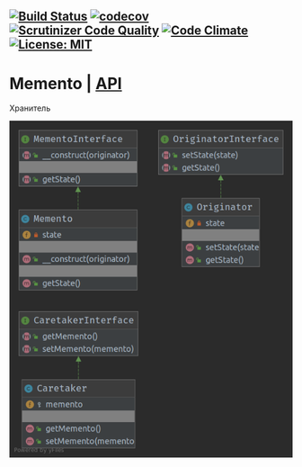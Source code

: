 [![Build Status](https://travis-ci.org/Jagepard/PhpDesignPatterns-Memento.svg?branch=master)](https://travis-ci.org/Jagepard/PhpDesignPatterns-Memento)
[![codecov](https://codecov.io/gh/Jagepard/PhpDesignPatterns-Memento/branch/master/graph/badge.svg)](https://codecov.io/gh/Jagepard/PhpDesignPatterns-Memento)
[![Scrutinizer Code Quality](https://scrutinizer-ci.com/g/Jagepard/PhpDesignPatterns-Memento/badges/quality-score.png?b=master)](https://scrutinizer-ci.com/g/Jagepard/PhpDesignPatterns-Memento/?branch=master)
[![Code Climate](https://codeclimate.com/github/Jagepard/PhpDesignPatterns-Memento/badges/gpa.svg)](https://codeclimate.com/github/Jagepard/PhpDesignPatterns-Memento)
[![License: MIT](https://img.shields.io/badge/license-MIT-498e7f.svg)](https://mit-license.org/)
-----

# Memento | [API](https://github.com/Jagepard/PhpDesignPatterns-Memento/blob/master/docs.md "Documentation API")
Хранитель

![Iterator](https://github.com/Jagepard/PhpDesignPatterns-Memento/blob/master/UML.png)
